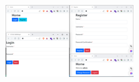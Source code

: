 <p align="center"><a href="https://laravel.com" ><img src="https://github.com/Rahmadfirdiansyah/Login-Laravel/blob/master/demo.png" width="400"></a></p>
